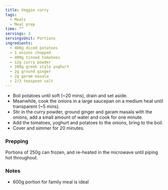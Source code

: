 ```yaml
---
title: Veggie curry
tags:
  - Meals
  - Meal prep
time: ""
servings: 3
servingsUnit: Portions
ingredients:
  - 400g diced potatoes
  - 1 onions chopped
  - 400g tinned tomatoes
  - 12g curry powder
  - 100g greek style yoghurt
  - 2g ground ginger
  - 2g garam masala
  - 2/3 teaspoon salt
---
```

* Boil potatoes until soft (~20 mins), drain and set aside.
* Meanwhile, cook the onions in a large saucepan on a medium heat until transparent (~5 mins).
* Stir in the curry powder, ground ginger and garam masala with the onions, add a small amount of water and cook for one minute.
* Add the tomatoes, yoghurt and potatoes to the onions, bring to the boil.
* Cover and simmer for 20 minutes.

### Prepping

Portions of 250g can frozen, and re-heated in the microwave until piping hot throughout.

### Notes

- 600g portion for family meal is ideal
